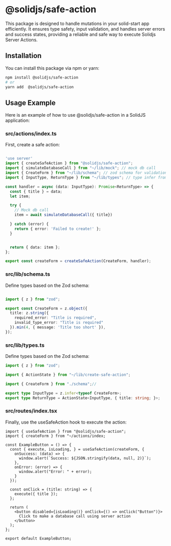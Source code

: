  # @solidjs/safe-action

 This package is designed to handle mutations in your solid-start app efficiently. It ensures type safety, input validation, and handles server errors and success states, providing a reliable and safe way to execute Solidjs Server Actions.

 ## Installation

You can install this package via npm or yarn:

```bash
npm install @solidjs/safe-action
# or
yarn add  @solidjs/safe-action

```

## Usage Example 
Here is an example of how to use @solidjs/safe-action in a SolidJS application:
### src/actions/index.ts
First, create a safe action:

```ts filename="index.ts" copy 

'use server'
import { createSafeAction } from "@solidjs/safe-action";
import { simulateDatabaseCall } from "~/lib/mock"; // mock db call
import { CreateForm } from "~/lib/schema"; // zod schema for validation 
import { InputType, ReturnType } from "~/lib/types"; // type infer from zod schema and type of your action state 

const handler = async (data: InputType): Promise<ReturnType> => {
  const { title } = data;
  let item;

  try {
    // Mock db call 
    item = await simulateDatabaseCall({ title})

  } catch (error) {
    return { error: 'Failed to create!' };
  }


  return { data: item };
};

export const createForm = createSafeAction(CreateForm, handler);

```
### src/lib/schema.ts
Define types based on the Zod schema:

```ts filename="schema.ts" copy 

import { z } from "zod";

export const CreateForm = z.object({
  title: z.string({
    required_error: "Title is required",
    invalid_type_error: "Title is required"
  }).min(4, { message: 'Title too short' }),
});

```

### src/lib/types.ts
Define types based on the Zod schema:
```ts filename="schema.ts" copy 
import { z } from "zod";

import { ActionState } from "~/lib/create-safe-action";

import { CreateForm } from "./schema";//

export type InputType = z.infer<typeof CreateForm>;
export type ReturnType = ActionState<InputType, { title: string; }>;

```
### src/routes/index.tsx
Finally, use the useSafeAction hook to execute the action:

```tsx filename="index.tsx" copy
import { useSafeAction } from "@solidjs/safe-action";
import { createForm } from "~/actions/index;

const ExampleButton = () => {
  const { execute, isLoading, } = useSafeAction(createForm, {
    onSuccess: (data) => {
      window.alert(`Success: ${JSON.stringify(data, null, 2)}`);
    },
    onError: (error) => {
      window.alert("Error: " + error);
    }
  });

  const onClick = (title: string) => {
    execute({ title });
  };

  return ( 
    <button disabled={isLoading()} onClick={() => onClick("Button")}>
      Click to make a database call using server action
    </button>
  );
};

export default ExampleButton;

```





